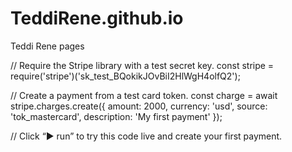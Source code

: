 # TeddiRene.github.io
Teddi Rene pages
<!DOCTYPE html>
<html>

<head>
  <title>Brown Bears</title>
</head>

<body>
  // Require the Stripe library with a test secret key.
const stripe = require('stripe')('sk_test_BQokikJOvBiI2HlWgH4olfQ2');

// Create a payment from a test card token.
const charge = await stripe.charges.create({
  amount: 2000,
  currency: 'usd',
  source: 'tok_mastercard',
  description: 'My first payment'
});

// Click “▶ run” to try this code live and create your first payment.
</body>

</html>
